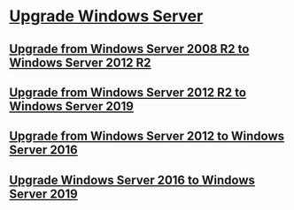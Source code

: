 # [Upgrade Windows Server](upgrade-overview.md)
## [Upgrade from Windows Server 2008 R2 to Windows Server 2012 R2](upgrade-2008r2-to-2012r2.md)
## [Upgrade from Windows Server 2012 R2 to Windows Server 2019](upgrade-2012r2-to-2019.md)
## [Upgrade from Windows Server 2012 to Windows Server 2016](upgrade-2012-to-2016.md)
## [Upgrade Windows Server 2016 to Windows Server 2019](upgrade-2016-to-2019.md)
